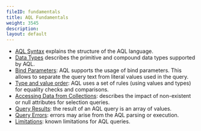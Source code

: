 ```yaml
---
fileID: fundamentals
title: AQL Fundamentals
weight: 3545
description: 
layout: default
---
```

* [AQL Syntax](fundamentals-syntax) explains the structure of the AQL language.
* [Data Types](fundamentals-data-types) describes the primitive and compound data types supported by AQL.
* [Bind Parameters](fundamentals-bind-parameters): AQL supports the usage of bind parameters. This allows to separate the query text from literal values used in the query. 
* [Type and value order](fundamentals-type-value-order): AQL uses a set of rules (using values and types) for  equality checks and comparisons. 
* [Accessing Data from Collections](fundamentals-document-data): describes the impact of non-existent or null attributes for selection queries. 
* [Query Results](fundamentals-query-results): the result of an AQL query is an array of values. 
* [Query Errors](fundamentals-query-errors): errors may arise from the AQL parsing or execution. 
* [Limitations](fundamentals-limitations): known limitations for AQL queries.
